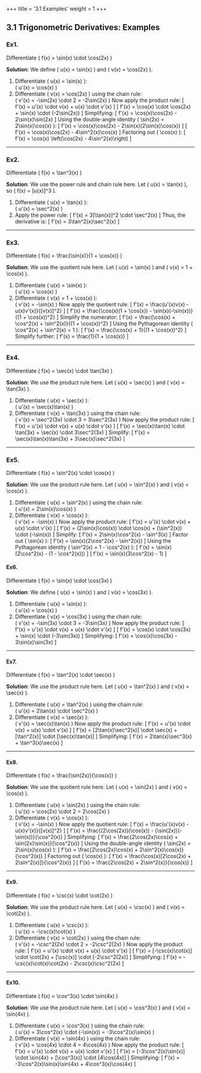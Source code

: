 +++
title = '3.1 Examples'
weight = 1
+++

## 3.1 Trigonometric Derivatives: Examples

### Ex1.
Differentiate \( f(x) = \sin(x) \cdot \cos(2x) \)

**Solution**:
We define \( u(x) = \sin(x) \) and \( v(x) = \cos(2x) \).
1. Differentiate \( u(x) = \sin(x) \):  
   \( u'(x) = \cos(x) \)
2. Differentiate \( v(x) = \cos(2x) \) using the chain rule:  
   \( v'(x) = -\sin(2x) \cdot 2 = -2\sin(2x) \)
Now apply the product rule:
\[
f'(x) = u'(x) \cdot v(x) + u(x) \cdot v'(x)
\]
\[
f'(x) = \cos(x) \cdot \cos(2x) + \sin(x) \cdot (-2\sin(2x))
\]
Simplifying:
\[
f'(x) = \cos(x)\cos(2x) - 2\sin(x)\sin(2x)
\]
Using the double-angle identity \( \sin(2x) = 2\sin(x)\cos(x) \):
\[
f'(x) = \cos(x)\cos(2x) - 2\sin(x)(2\sin(x)\cos(x))
\]
\[
f'(x) = \cos(x)\cos(2x) - 4\sin^2(x)\cos(x)
\]
Factoring out \( \cos(x) \):
\[
f'(x) = \cos(x) \left(\cos(2x) - 4\sin^2(x)\right)
\]

---

### Ex2.
Differentiate \( f(x) = \tan^3(x) \)

**Solution**:
We use the power rule and chain rule here. Let \( u(x) = \tan(x) \), so \( f(x) = [u(x)]^3 \).
1. Differentiate \( u(x) = \tan(x) \):  
   \( u'(x) = \sec^2(x) \)
2. Apply the power rule:
\[
f'(x) = 3[\tan(x)]^2 \cdot \sec^2(x)
\]
Thus, the derivative is:
\[
f'(x) = 3\tan^2(x)\sec^2(x)
\]

---

### Ex3.
Differentiate \( f(x) = \frac{\sin(x)}{1 + \cos(x)} \)

**Solution**:
We use the quotient rule here. Let \( u(x) = \sin(x) \) and \( v(x) = 1 + \cos(x) \).
1. Differentiate \( u(x) = \sin(x) \):  
   \( u'(x) = \cos(x) \)
2. Differentiate \( v(x) = 1 + \cos(x) \):  
   \( v'(x) = -\sin(x) \)
Now apply the quotient rule:
\[
f'(x) = \frac{u'(x)v(x) - u(x)v'(x)}{[v(x)]^2}
\]
\[
f'(x) = \frac{\cos(x)(1 + \cos(x)) - \sin(x)(-\sin(x))}{(1 + \cos(x))^2}
\]
Simplify the numerator:
\[
f'(x) = \frac{\cos(x) + \cos^2(x) + \sin^2(x)}{(1 + \cos(x))^2}
\]
Using the Pythagorean identity \( \cos^2(x) + \sin^2(x) = 1 \):
\[
f'(x) = \frac{\cos(x) + 1}{(1 + \cos(x))^2}
\]
Simplify further:
\[
f'(x) = \frac{1}{1 + \cos(x)}
\]

---

### Ex4.
Differentiate \( f(x) = \sec(x) \cdot \tan(3x) \)

**Solution**:
We use the product rule here. Let \( u(x) = \sec(x) \) and \( v(x) = \tan(3x) \).
1. Differentiate \( u(x) = \sec(x) \):  
   \( u'(x) = \sec(x)\tan(x) \)
2. Differentiate \( v(x) = \tan(3x) \) using the chain rule:  
   \( v'(x) = \sec^2(3x) \cdot 3 = 3\sec^2(3x) \)
Now apply the product rule:
\[
f'(x) = u'(x) \cdot v(x) + u(x) \cdot v'(x)
\]
\[
f'(x) = \sec(x)\tan(x) \cdot \tan(3x) + \sec(x) \cdot 3\sec^2(3x)
\]
Simplify:
\[
f'(x) = \sec(x)\tan(x)\tan(3x) + 3\sec(x)\sec^2(3x)
\]

---

### Ex5.
Differentiate \( f(x) = \sin^2(x) \cdot \cos(x) \)

**Solution**:
We use the product rule here. Let \( u(x) = \sin^2(x) \) and \( v(x) = \cos(x) \).
1. Differentiate \( u(x) = \sin^2(x) \) using the chain rule:  
   \( u'(x) = 2\sin(x)\cos(x) \)
2. Differentiate \( v(x) = \cos(x) \):  
   \( v'(x) = -\sin(x) \)
Now apply the product rule:
\[
f'(x) = u'(x) \cdot v(x) + u(x) \cdot v'(x)
\]
\[
f'(x) = (2\sin(x)\cos(x)) \cdot \cos(x) + (\sin^2(x)) \cdot (-\sin(x))
\]
Simplify:
\[
f'(x) = 2\sin(x)\cos^2(x) - \sin^3(x)
\]
Factor out \( \sin(x) \):
\[
f'(x) = \sin(x)(2\cos^2(x) - \sin^2(x))
\]
Using the Pythagorean identity \( \sin^2(x) = 1 - \cos^2(x) \):
\[
f'(x) = \sin(x)(2\cos^2(x) - (1 - \cos^2(x)))
\]
\[
f'(x) = \sin(x)(3\cos^2(x) - 1)
\]

#### Ex6.
Differentiate \( f(x) = \sin(x) \cdot \cos(3x) \)

**Solution**:
We define \( u(x) = \sin(x) \) and \( v(x) = \cos(3x) \).
1. Differentiate \( u(x) = \sin(x) \):  
   \( u'(x) = \cos(x) \)
2. Differentiate \( v(x) = \cos(3x) \) using the chain rule:  
   \( v'(x) = -\sin(3x) \cdot 3 = -3\sin(3x) \)
Now apply the product rule:
\[
f'(x) = u'(x) \cdot v(x) + u(x) \cdot v'(x)
\]
\[
f'(x) = \cos(x) \cdot \cos(3x) + \sin(x) \cdot (-3\sin(3x))
\]
Simplifying:
\[
f'(x) = \cos(x)\cos(3x) - 3\sin(x)\sin(3x)
\]

---

#### Ex7.
Differentiate \( f(x) = \tan^2(x) \cdot \sec(x) \)

**Solution**:
We use the product rule here. Let \( u(x) = \tan^2(x) \) and \( v(x) = \sec(x) \).
1. Differentiate \( u(x) = \tan^2(x) \) using the chain rule:  
   \( u'(x) = 2\tan(x) \cdot \sec^2(x) \)
2. Differentiate \( v(x) = \sec(x) \):  
   \( v'(x) = \sec(x)\tan(x) \)
Now apply the product rule:
\[
f'(x) = u'(x) \cdot v(x) + u(x) \cdot v'(x)
\]
\[
f'(x) = [2\tan(x)\sec^2(x)] \cdot \sec(x) + [\tan^2(x)] \cdot [\sec(x)\tan(x)]
\]
Simplifying:
\[
f'(x) = 2\tan(x)\sec^3(x) + \tan^3(x)\sec(x)
\]

---

#### Ex8.
Differentiate \( f(x) = \frac{\sin(2x)}{\cos(x)} \)

**Solution**:
We use the quotient rule here. Let \( u(x) = \sin(2x) \) and \( v(x) = \cos(x) \).
1. Differentiate \( u(x) = \sin(2x) \) using the chain rule:  
   \( u'(x) = \cos(2x) \cdot 2 = 2\cos(2x) \)
2. Differentiate \( v(x) = \cos(x) \):  
   \( v'(x) = -\sin(x) \)
Now apply the quotient rule:
\[
f'(x) = \frac{u'(x)v(x) - u(x)v'(x)}{[v(x)]^2}
\]
\[
f'(x) = \frac{(2\cos(2x))(\cos(x)) - (\sin(2x))(-\sin(x))}{\cos^2(x)}
\]
Simplifying:
\[
f'(x) = \frac{2\cos(2x)\cos(x) + \sin(2x)\sin(x)}{\cos^2(x)}
\]
Using the double-angle identity \( \sin(2x) = 2\sin(x)\cos(x) \):
\[
f'(x) = \frac{2\cos(2x)\cos(x) + 2\sin^2(x)\cos(x)}{\cos^2(x)}
\]
Factoring out \( \cos(x) \):
\[
f'(x) = \frac{\cos(x)[2\cos(2x) + 2\sin^2(x)]}{\cos^2(x)}
\]
\[
f'(x) = \frac{2\cos(2x) + 2\sin^2(x)}{\cos(x)}
\]

---

#### Ex9.
Differentiate \( f(x) = \csc(x) \cdot \cot(2x) \)

**Solution**:
We use the product rule here. Let \( u(x) = \csc(x) \) and \( v(x) = \cot(2x) \).
1. Differentiate \( u(x) = \csc(x) \):  
   \( u'(x) = -\csc(x)\cot(x) \)
2. Differentiate \( v(x) = \cot(2x) \) using the chain rule:  
   \( v'(x) = -\csc^2(2x) \cdot 2 = -2\csc^2(2x) \)
Now apply the product rule:
\[
f'(x) = u'(x) \cdot v(x) + u(x) \cdot v'(x)
\]
\[
f'(x) = [-\csc(x)\cot(x)] \cdot \cot(2x) + [\csc(x)] \cdot [-2\csc^2(2x)]
\]
Simplifying:
\[
f'(x) = -\csc(x)\cot(x)\cot(2x) - 2\csc(x)\csc^2(2x)
\]

---

#### Ex10.
Differentiate \( f(x) = \cos^3(x) \cdot \sin(4x) \)

**Solution**:
We use the product rule here. Let \( u(x) = \cos^3(x) \) and \( v(x) = \sin(4x) \).
1. Differentiate \( u(x) = \cos^3(x) \) using the chain rule:  
   \( u'(x) = 3\cos^2(x) \cdot (-\sin(x)) = -3\cos^2(x)\sin(x) \)
2. Differentiate \( v(x) = \sin(4x) \) using the chain rule:  
   \( v'(x) = \cos(4x) \cdot 4 = 4\cos(4x) \)
Now apply the product rule:
\[
f'(x) = u'(x) \cdot v(x) + u(x) \cdot v'(x)
\]
\[
f'(x) = [-3\cos^2(x)\sin(x)] \cdot \sin(4x) + [\cos^3(x)] \cdot [4\cos(4x)]
\]
Simplifying:
\[
f'(x) = -3\cos^2(x)\sin(x)\sin(4x) + 4\cos^3(x)\cos(4x)
\]